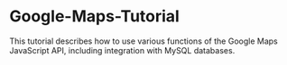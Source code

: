 # Google-Maps-Tutorial
This tutorial describes how to use various functions of the Google Maps JavaScript API, including integration with MySQL databases.

